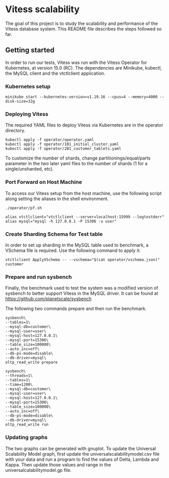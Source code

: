 # Vitess scalability

The goal of this project is to study the scalability and performance of the Vitess database system.
This README file describes the steps followed so far.

## Getting started

In order to run our tests, Vitess was run with the Vitess Operator for Kubernetes, at version 15.0 (RC).
The dependencies are Minikube, kubectl, the MySQL client and the vtctlclient application.

### Kubernetes setup

    minikube start --kubernetes-version=v1.19.16 --cpus=4 --memory=4000 --disk-size=32g

### Deploying Vitess

The required YAML files to deploy Vitess via Kubernetes are in the operator directory.

    kubectl apply -f operator/operator.yaml
    kubectl apply -f operator/101_initial_cluster.yaml
    kubectl apply -f operator/201_customer_tablets.yaml

To customize the number of shards, change partitionings/equal/parts parameter in the two later yaml files to the number of shards (1 for a single/unsharded, etc).

### Port Forward on Host Machine

To access our Vitess setup from the host machine, use the following script along setting the aliases in the shell environment.

    ./operator/pf.sh

    alias vtctlclient="vtctlclient --server=localhost:15999 --logtostderr"
    alias mysql="mysql -h 127.0.0.1 -P 15306 -u user"

### Create Sharding Schema for Test table

In order to set up sharding in the MySQL table used to benchmark, a VSchema file is required. Use the following command to apply it:

    vtctlclient ApplyVSchema -- --vschema="$(cat operator/vschema.json)" customer

### Prepare and run sysbench

Finally, the benchmark used to test the system was a modified version of sysbench to better support Vitess in the MySQL driver. It can be found at https://github.com/planetscale/sysbench

The following two commands prepare and then run the benchmark.

    sysbench\
    --tables=1\
    --mysql-db=customer\
    --mysql-user=user\
    --mysql-host=127.0.0.1\
    --mysql-port=15306\
    --table_size=100000\
    --auto_inc=off\
    --db-ps-mode=disable\
    --db-driver=mysql\
    oltp_read_write prepare

    sysbench\
    --threads=1\
    --tables=1\
    --time=1200\
    --mysql-db=customer\
    --mysql-user=user\
    --mysql-host=127.0.0.1\
    --mysql-port=15306\
    --table_size=100000\
    --auto_inc=off\
    --db-ps-mode=disable\
    --db-driver=mysql\
    oltp_read_write run

### Updating graphs

The two graphs can be generated with gnuplot. To update the Universal Scalability Model graph, first update the universalscalabilitymodel.csv file with your data and run a program to find the values of Delta, Lambda and Kappa. Then update those values and range in the universalcalabilitymodel.gp file.
